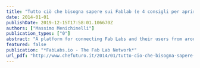```yaml
---
title: "Tutto ciò che bisogna sapere sui Fablab (e 4 consigli per aprirne uno)"
date: 2014-01-01
publishDate: 2019-12-15T17:58:01.106670Z
authors: ["Massimo Menichinelli"]
publication_types: ["0"]
abstract: "A platform for connecting Fab Labs and their users from around the world."
featured: false
publication: "*FabLabs.io - The Fab Lab Network*"
url_pdf: "http://www.chefuturo.it/2014/01/tutto-cio-che-bisogna-sapere-sui-fablab-e-4-consigli-per-aprirne-uno/"
---
```


